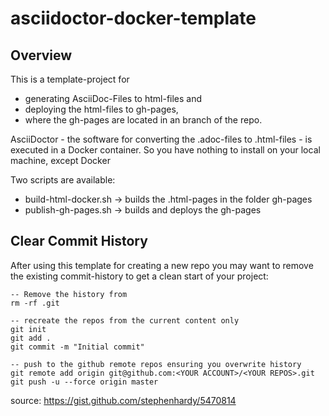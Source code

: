 # asciidoctor-docker-template

## Overview

This is a template-project for

* generating AsciiDoc-Files to html-files and
* deploying the html-files to gh-pages,
* where the gh-pages are located in an branch of the repo.

AsciiDoctor - the software for converting the .adoc-files to .html-files - is executed in a Docker container.
So you have nothing to install on your local machine, except Docker

Two scripts are available:

* build-html-docker.sh -> builds the .html-pages in the folder gh-pages
* publish-gh-pages.sh -> builds and deploys the gh-pages

## Clear Commit History

After using this template for creating a new repo you may want to remove 
the existing commit-history to get a clean start of your project:

```
-- Remove the history from 
rm -rf .git

-- recreate the repos from the current content only
git init
git add .
git commit -m "Initial commit"

-- push to the github remote repos ensuring you overwrite history
git remote add origin git@github.com:<YOUR ACCOUNT>/<YOUR REPOS>.git
git push -u --force origin master
``` 

source: https://gist.github.com/stephenhardy/5470814